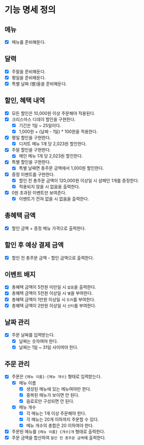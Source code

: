 # 기능 명세 정의
## 메뉴
- [x] 메뉴를 준비해둔다.
## 달력
- [x] 주말을 준비해둔다.
- [x] 평일을 준비해둔다.
- [x] 특별 날짜 (별)들을 준비해둔다.
## 할인, 혜택 내역
- [x] 모든 할인은 10,000원 이상 주문해야 적용된다.
- [x] 크리스마스 디데이 할인을 구현한다.
  - [x] 기간은 1일 ~ 25일이다.
  - [x] 1,000원 + (날짜 - 1일) * 100원을 적용한다.
- [x] 평일 할인을 구현한다.
  - [x] 디저트 메뉴 1개 당 2,023원 할인한다.
- [x] 주말 할인을 구현한다.
  - [x] 메인 메뉴 1개 당 2,023원 할인한다.
- [x] 특별 할인을 구현한다.
  - [x] 특별 날짜면 총주문 금액에서 1,000원 할인한다.
- [x] 증정 이벤트를 구현한다.
  - [x] 할인 전 총주문 금액이 120,000원 이상일 시 샴페인 1개를 증정한다.
  - [x] 적용되지 않을 시 없음을 출력한다.
- [x] 0원 초과된 이벤트만 보여준다.
  - [x] 이벤트가 전혀 없을 시 없음을 출력한다.
## 총혜택 금액
- [x] 할인 금액 + 증정 메뉴 가격으로 출력한다.
## 할인 후 예상 결제 금액
- [x] 할인 전 총주문 금액 - 할인 금액으로 출력한다.
## 이벤트 배지
- [x] 총혜택 금액이 5천원 미만일 시 `없음`을 출력한다.
- [x] 총혜택 금액이 5천원 이상일 시 `별`을 부여한다.
- [x] 총혜택 금액이 1만원 이상일 시 `트리`를 부여한다.
- [x] 총혜택 금액이 2만원 이상일 시 `산타`를 부여한다.
## 날짜 관리
- [x] 주문 날짜를 입력받는다.
  - [x] 날짜는 숫자여야 한다.
  - [x] 날짜는 1일 ~ 31일 사이여야 한다.
## 주문 관리
- [x] 주문은 `{메뉴 이름}-{메뉴 개수}` 형태로 입력받는다.
  - [x] 메뉴 이름
    - [x] 생성된 메뉴에 있는 메뉴여야만 한다.
    - [x] 중복된 메뉴가 보이면 안 된다.
    - [x] 음료로만 구성되면 안 된다.
  - [x] 메뉴 개수
    - [x] 각 메뉴는 1개 이상 주문해야 한다.
    - [x] 각 메뉴는 20개 이하까지 주문할 수 있다.
    - [x] 메뉴 개수의 총합은 20 이하여야 한다.
- [x] 주문된 메뉴를 `{메뉴 이름} {개수}개` 형태로 출력한다.
- [x] 주문 금액을 합산하여 `할인 전 총주문 금액`에 출력한다.
